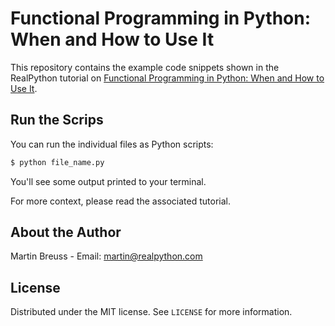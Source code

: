 # Functional Programming in Python: When and How to Use It

This repository contains the example code snippets shown in the RealPython tutorial on [Functional Programming in Python: When and How to Use It](https://realpython.com/python-functional-programming/).

## Run the Scrips

You can run the individual files as Python scripts:

```sh
$ python file_name.py
```

You'll see some output printed to your terminal.

For more context, please read the associated tutorial.

## About the Author

Martin Breuss - Email: martin@realpython.com

## License

Distributed under the MIT license. See ``LICENSE`` for more information.